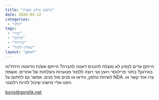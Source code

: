 ```yaml
---
title: "מחפש מידע ועצות"
date: 2020-03-12
categories: 
 - "בלוג"
tags: 
 - "יעוץ"
 - "פידבק"
 - "קריירה"
 - "שאלה-לקהל"
layout: "post"
---
```


הייתם עדים לנסיון לא מוצלח להכניס דאטה לחברה? הייתם אש/ת הדאטה היחיד/ה באירגון? בתור פרילנסר ויועץ אני רוצה ללמוד מטעויות והצלחות של אחרים. אשמח לשיחת טלפון, ווידאו או פנים מול פנים. אפשר גם לחתום על NDA.  צרו אתי קשר או הפנו אליי מישהו שיכול להיות רלוונטי.

[<boris@gorelik.net>](mailto:boris@gorelik.net)
